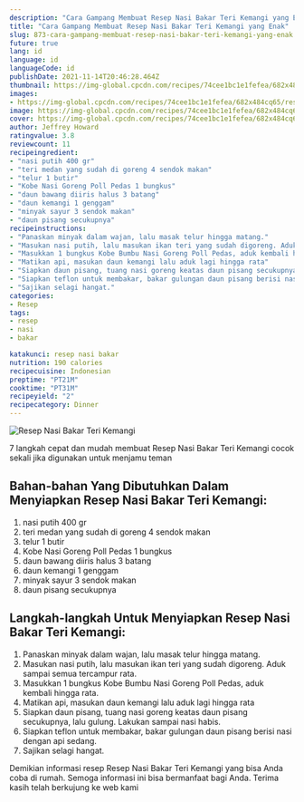 ```yaml
---
description: "Cara Gampang Membuat Resep Nasi Bakar Teri Kemangi yang Enak"
title: "Cara Gampang Membuat Resep Nasi Bakar Teri Kemangi yang Enak"
slug: 873-cara-gampang-membuat-resep-nasi-bakar-teri-kemangi-yang-enak
future: true
lang: id
language: id
languageCode: id
publishDate: 2021-11-14T20:46:28.464Z 
thumbnail: https://img-global.cpcdn.com/recipes/74cee1bc1e1fefea/682x484cq65/resep-nasi-bakar-teri-kemangi-foto-resep-utama.png
images:
- https://img-global.cpcdn.com/recipes/74cee1bc1e1fefea/682x484cq65/resep-nasi-bakar-teri-kemangi-foto-resep-utama.png
image: https://img-global.cpcdn.com/recipes/74cee1bc1e1fefea/682x484cq65/resep-nasi-bakar-teri-kemangi-foto-resep-utama.png
cover: https://img-global.cpcdn.com/recipes/74cee1bc1e1fefea/682x484cq65/resep-nasi-bakar-teri-kemangi-foto-resep-utama.png
author: Jeffrey Howard
ratingvalue: 3.8
reviewcount: 11
recipeingredient:
- "nasi putih 400 gr"
- "teri medan yang sudah di goreng 4 sendok makan"
- "telur 1 butir"
- "Kobe Nasi Goreng Poll Pedas 1 bungkus"
- "daun bawang diiris halus 3 batang"
- "daun kemangi 1 genggam"
- "minyak sayur 3 sendok makan"
- "daun pisang secukupnya"
recipeinstructions:
- "Panaskan minyak dalam wajan, lalu masak telur hingga matang."
- "Masukan nasi putih, lalu masukan ikan teri yang sudah digoreng. Aduk sampai semua tercampur rata."
- "Masukkan 1 bungkus Kobe Bumbu Nasi Goreng Poll Pedas, aduk kembali hingga rata."
- "Matikan api, masukan daun kemangi lalu aduk lagi hingga rata"
- "Siapkan daun pisang, tuang nasi goreng keatas daun pisang secukupnya, lalu gulung. Lakukan sampai nasi habis."
- "Siapkan teflon untuk membakar, bakar gulungan daun pisang berisi nasi dengan api sedang."
- "Sajikan selagi hangat."
categories:
- Resep
tags:
- resep
- nasi
- bakar

katakunci: resep nasi bakar 
nutrition: 190 calories
recipecuisine: Indonesian
preptime: "PT21M"
cooktime: "PT31M"
recipeyield: "2"
recipecategory: Dinner
---
```



![Resep Nasi Bakar Teri Kemangi](https://img-global.cpcdn.com/recipes/74cee1bc1e1fefea/682x484cq65/resep-nasi-bakar-teri-kemangi-foto-resep-utama.png)

7 langkah cepat dan mudah membuat  Resep Nasi Bakar Teri Kemangi cocok sekali jika digunakan untuk menjamu teman

<!--inarticleads1-->

## Bahan-bahan Yang Dibutuhkan Dalam Menyiapkan Resep Nasi Bakar Teri Kemangi:

1. nasi putih 400 gr
1. teri medan yang sudah di goreng 4 sendok makan
1. telur 1 butir
1. Kobe Nasi Goreng Poll Pedas 1 bungkus
1. daun bawang diiris halus 3 batang
1. daun kemangi 1 genggam
1. minyak sayur 3 sendok makan
1. daun pisang secukupnya



<!--inarticleads2-->

## Langkah-langkah Untuk Menyiapkan Resep Nasi Bakar Teri Kemangi:

1. Panaskan minyak dalam wajan, lalu masak telur hingga matang.
1. Masukan nasi putih, lalu masukan ikan teri yang sudah digoreng. Aduk sampai semua tercampur rata.
1. Masukkan 1 bungkus Kobe Bumbu Nasi Goreng Poll Pedas, aduk kembali hingga rata.
1. Matikan api, masukan daun kemangi lalu aduk lagi hingga rata
1. Siapkan daun pisang, tuang nasi goreng keatas daun pisang secukupnya, lalu gulung. Lakukan sampai nasi habis.
1. Siapkan teflon untuk membakar, bakar gulungan daun pisang berisi nasi dengan api sedang.
1. Sajikan selagi hangat.




Demikian informasi  resep Resep Nasi Bakar Teri Kemangi   yang bisa Anda coba di rumah. Semoga informasi ini bisa bermanfaat bagi Anda. Terima kasih telah berkujung ke web kami
